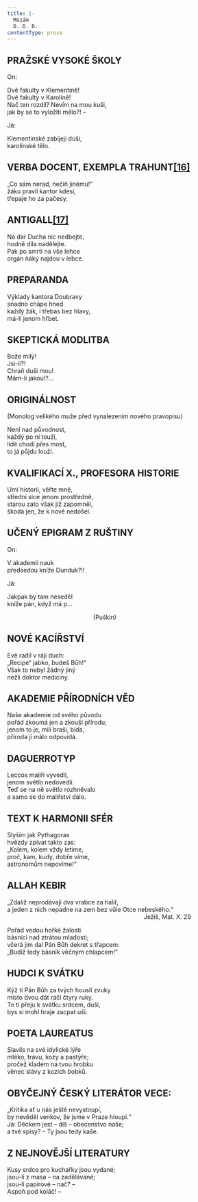 ```yaml
---
title: |-
  Múzám
  D. D. D.
contentType: prose
---
```


## PRAŽSKÉ VYSOKÉ ŠKOLY

On:

Dvě fakulty v Klementině!  
Dvě fakulty v Karolíně!  
Nač ten rozdíl? Nevím na mou kuši,  
jak by se to vyložiti mělo?! –

Já:

Klementinské zabíjejí duši,  
karolínské tělo.

## VERBA DOCENT, EXEMPLA TRAHUNT[**\[16\]**](./resources/undefined)

„Co sám nerad, nečiň jinému!“  
žáku pravil kantor kdesi,  
třepaje ho za pačesy.

## ANTIGALL[**\[17\]**](./resources/undefined)

Na dar Ducha nic nedbejte,  
hodně díla nadělejte.  
Pak po smrti na vše lehce  
orgán ňáký najdou v lebce.

## PREPARANDA

Výklady kantora Doubravy  
snadno chápe hned  
každý žák, i třebas bez hlavy,  
má-li jenom hřbet.

## SKEPTICKÁ MODLITBA

Bože milý!  
Jsi-li?!  
Chraň duši mou!  
Mám-li jakou!?…

## ORIGINÁLNOST

(Monolog velikého muže před vynalezením nového pravopisu)

Není nad původnost,  
každý po ní touží,  
lidé chodí přes most,  
to já půjdu louží.

## KVALIFIKACÍ X., PROFESORA HISTORIE

Umí historii, věřte mně,  
střední sice jenom prostředně,  
starou zato však již zapomněl,  
škoda jen, že k nové nedošel.

## UČENÝ EPIGRAM Z RUŠTINY

On:

V akademii nauk  
předsedou kníže Dunduk?!!

Já:

Jakpak by tam neseděl  
kníže pán, když má p…

                                                   (Puškin)

## NOVÉ KACÍŘSTVÍ

Evě radil v ráji duch:  
„Recipe“ jabko, budeš Bůh!“  
Však to nebyl žádný jiný  
nežli doktor medicíny.

## AKADEMIE PŘÍRODNÍCH VĚD

Naše akademie od svého původu  
pořád zkoumá jen a zkouší přírodu;  
jenom to je, milí braši, bída,  
příroda jí málo odpovídá.

## DAGUERROTYP

Leccos malíři vyvedli,  
jenom světlo nedovedli.  
Teď se na ně světlo rozhněvalo  
a samo se do malířství dalo.

## TEXT K HARMONII SFÉR

Slyším jak Pythagoras  
hvězdy zpívat takto zas:  
„Kolem, kolem vždy letíme,  
proč, kam, kudy, dobře víme,  
astronomům nepovíme!“

## ALLAH KEBIR

„Zdaliž neprodávají dva vrabce za halíř,  
a jeden z nich nepadne na zem bez vůle Otce nebeského.“  
                                                                                 Ježíš, Mat. X. 29

Pořád vedou hořké žalosti  
básníci nad ztrátou mladosti;  
včerá jim dal Pán Bůh dekret s třapcem:  
„Budiž tedy básník věčným chlapcem!“

## HUDCI K SVÁTKU

Kýž ti Pán Bůh za tvých houslí zvuky  
místo dvou dát ráčí čtyry ruky.  
To ti přeju k svátku srdcem, duší,  
bys si mohl hraje zacpat uši.

## POETA LAUREATUS

Slavils na své idylické lýře  
mléko, trávu, kozy a pastýře;  
pročež kladem na tvou hrobku  
věnec slávy z kozích bobků.

## OBYČEJNÝ ČESKÝ LITERÁTOR VECE:

„Kritika ať u nás ještě nevystoupí,  
by nevěděl venkov, že jsme v Praze hloupí.“  
Já: Děckem jest – díš – obecenstvo naše;  
a tvé spisy? – Ty jsou tedy kaše.

## Z NEJNOVĚJŠÍ LITERATURY

Kusy srdce pro kuchařky jsou vydané;  
jsou-li z masa – na zadělávané;  
jsou-li papírové – nač? –  
Aspoň pod koláč! –
